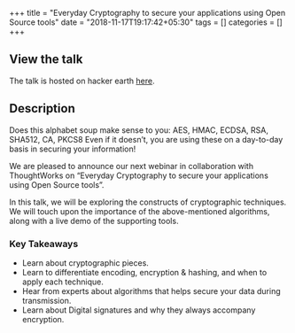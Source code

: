 +++
title = "Everyday Cryptography to secure your applications using Open Source tools"
date = "2018-11-17T19:17:42+05:30"
tags = []
categories = []
+++

## View the talk

The talk is hosted on hacker earth 
[here](https://www.hackerearth.com/blog/everyday-cryptography-to-secure-your-applications-using-open-source-tools/).

## Description

Does this alphabet soup make sense to you: AES, HMAC, ECDSA, RSA, SHA512, CA, PKCS8
Even if it doesn’t, you are using these on a day-to-day basis in securing your information!

We are pleased to announce our next webinar in collaboration with ThoughtWorks on “Everyday Cryptography to secure your applications using Open Source tools”.

In this talk, we will be exploring the constructs of cryptographic techniques. We will touch upon the importance of the above-mentioned algorithms, along with a live demo of the supporting tools.

### Key Takeaways

* Learn about cryptographic pieces.
* Learn to differentiate encoding, encryption & hashing, and when to apply each technique.
* Hear from experts about algorithms that helps secure your data during transmission.
* Learn about Digital signatures and why they always accompany encryption.